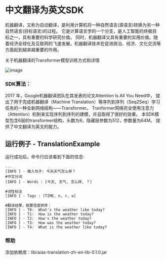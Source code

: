 # 中文翻译为英文SDK
机器翻译，又称为自动翻译，是利用计算机将一种自然语言(源语言)转换为另一种自然语言(目标语言)的过程。
它是计算语言学的一个分支，是人工智能的终极目标之一，具有重要的科学研究价值。
同时，机器翻译又具有重要的实用价值。随着经济全球化及互联网的飞速发展，机器翻译技术在促进政治、经济、文化交流等方面起到越来越重要的作用。


关于机器翻译的Transformer模型训练方式和详情

![image](https://djl-model.oss-cn-hongkong.aliyuncs.com/AIAS/nlp_sdks/translation.jpeg)

### SDK算法：
2017 年，Google机器翻译团队在其发表的论文Attention Is All You Need中，
提出了用于完成机器翻译（Machine Translation）等序列到序列（Seq2Seq）学习任务的一种全新网络结构——Transformer。
Tranformer网络完全使用注意力（Attention）机制来实现序列到序列的建模，并且取得了很好的效果。
本SDK模型包含6层的transformer结构，头数为8，隐藏层参数为512，参数量为64M。
提供了中文翻译为英文的能力。


## 运行例子 - TranslationExample
运行成功后，命令行应该看到下面的信息:
```text
...
[INFO ] - 输入句子: 今天天气怎么样？
#中文分词
[INFO ] - Words : [今天, 天气, 怎么样, ？]

#词性标注
[INFO ] - Tags : [TIME, n, r, w]

#翻译结果，按置信度排序：
[INFO ] - T0:  What's the weather like today?
[INFO ] - T1:  How is the weather today?
[INFO ] - T2:  How's the weather today?
[INFO ] - T3:  How was the weather today?
[INFO ] - T4:  What is the weather like today?

```

### 帮助 
添加依赖库：lib/aias-translation-zh-en-lib-0.1.0.jar